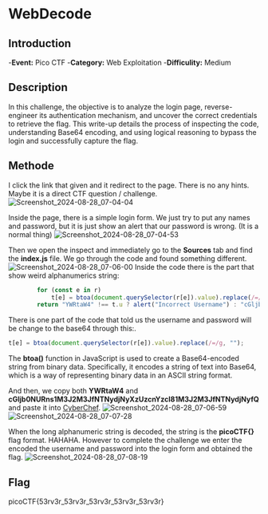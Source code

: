 # WebDecode
## Introduction
-**Event:** Pico CTF
-**Category:** Web Exploitation
-**Difficulity:** Medium

## Description
In this challenge, the objective is to analyze the login page, reverse-engineer its authentication mechanism, and uncover the correct credentials to retrieve the flag. This write-up details the process of inspecting the code, understanding Base64 encoding, and using logical reasoning to bypass the login and successfully capture the flag.

## Methode
I click the link that given and it redirect to the page. There is no any hints. Maybe it is a direct CTF question / challenge.
![Screenshot_2024-08-28_07-04-04](https://github.com/user-attachments/assets/3c7f04cb-dacf-48e1-a1e5-5aa58e57af70)

Inside the page, there is a simple login form. We just try to put any names and password, but it is just show an alert that our password is wrong. (It is a normal thing)
![Screenshot_2024-08-28_07-04-53](https://github.com/user-attachments/assets/efe84cd9-3a40-414d-9d36-4d5802979dc9)

Then we open the inspect and immediately go to the **Sources** tab and find the **index.js** file. We go through the code and found something different.
![Screenshot_2024-08-28_07-06-00](https://github.com/user-attachments/assets/3073a440-9568-44ea-98d5-7b2b2ad469e5)
Inside the code there is the part that show weird alphanumerics string:
```javascript
        for (const e in r)
            t[e] = btoa(document.querySelector(r[e]).value).replace(/=/g, "");
        return "YWRtaW4" !== t.u ? alert("Incorrect Username") : "cGljb0NURns1M3J2M3JfNTNydjNyXzUzcnYzcl81M3J2M3JfNTNydjNyfQ" !== t.p ? alert("Incorrect Password") : void alert(`Correct Password! Your flag is ${atob(t.p)}.`)
```

There is one part of the code that told us the username and password will be change to the base64 through this:.
```javascript
t[e] = btoa(document.querySelector(r[e]).value).replace(/=/g, "");
```
The **btoa()** function in JavaScript is used to create a Base64-encoded string from binary data. Specifically, it encodes a string of text into Base64, which is a way of representing binary data in an ASCII string format. 

And then, we copy both **YWRtaW4** and **cGljb0NURns1M3J2M3JfNTNydjNyXzUzcnYzcl81M3J2M3JfNTNydjNyfQ** and paste it into [CyberChef](https://gchq.github.io/CyberChef/).
![Screenshot_2024-08-28_07-06-59](https://github.com/user-attachments/assets/71ccad09-57f5-45ee-bfcc-b4e7aa158b9e)
![Screenshot_2024-08-28_07-07-28](https://github.com/user-attachments/assets/d6a3815d-3d2f-4148-87cf-1c8d6e67173e)

When the long alphanumeric string is decoded, the string is the **picoCTF{}** flag format. HAHAHA. However to complete the challenge we enter the encoded the username and password into the login form and obtained the flag.
![Screenshot_2024-08-28_07-08-19](https://github.com/user-attachments/assets/75001921-d33c-411d-a754-ea1ea5d035b1)

## Flag
picoCTF{53rv3r_53rv3r_53rv3r_53rv3r_53rv3r}



